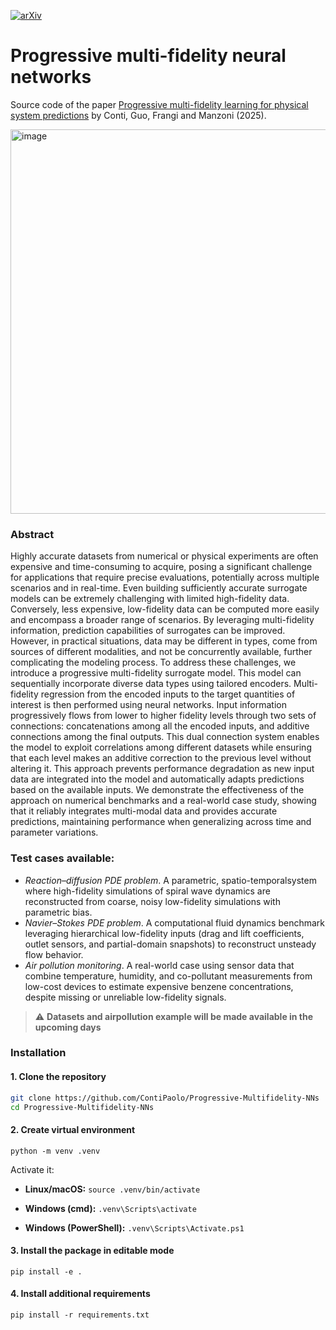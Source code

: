 <!-- PROJECT SHIELDS -->
[![arXiv][arxiv-shield]][arxiv-url]

# Progressive multi-fidelity neural networks
Source code of the paper [Progressive multi-fidelity learning for physical system predictions](https://arxiv.org/abs/2510.13762) by Conti, Guo, Frangi and Manzoni (2025).

<img width="1307" height="615" alt="image" src="https://github.com/user-attachments/assets/73a0cf9f-f789-4318-bbc0-dd9b78a03b19" />

### Abstract
Highly accurate datasets from numerical or physical experiments are often expensive and time-consuming to acquire, posing a significant challenge for applications that require precise evaluations, potentially across multiple scenarios and in real-time. Even building sufficiently accurate surrogate models can be extremely challenging with limited high-fidelity data. Conversely, less expensive, low-fidelity data can be computed more easily and encompass a broader range of scenarios. By leveraging multi-fidelity information, prediction capabilities of surrogates can be improved. However, in practical situations, data may be different in types, come from sources of different modalities, and not be concurrently available, further complicating the modeling process. To address these challenges, we introduce a progressive multi-fidelity surrogate model. This model can sequentially incorporate diverse data types using tailored encoders. Multi-fidelity regression from the encoded inputs to the target quantities of interest is then performed using neural networks. Input information progressively flows from lower to higher fidelity levels through two sets of connections: concatenations among all the encoded inputs, and additive connections among the final outputs. This dual connection system enables the model to exploit correlations among different datasets while ensuring that each level makes an additive correction to the previous level without altering it. This approach prevents performance degradation as new input data are integrated into the model and automatically adapts predictions based on the available inputs. We demonstrate the effectiveness of the approach on numerical benchmarks and a real-world case study, showing that it reliably integrates multi-modal data and provides accurate predictions, maintaining performance when generalizing across time and parameter variations.

### Test cases available:
- *Reaction–diffusion PDE problem*. A parametric, spatio-temporalsystem where high-fidelity simulations of spiral wave dynamics are reconstructed from coarse, noisy low-fidelity simulations with parametric bias.
- *Navier–Stokes PDE problem*. A computational fluid dynamics benchmark leveraging hierarchical low-fidelity inputs (drag and lift coefficients, outlet sensors, and partial-domain snapshots) to reconstruct unsteady flow behavior.
- *Air pollution monitoring*. A real-world case using sensor data that combine temperature, humidity, and co-pollutant measurements from low-cost devices to estimate expensive benzene concentrations, despite missing or unreliable low-fidelity signals.

> :warning: **Datasets and airpollution example will be made available in the upcoming days**

### Installation

#### 1. Clone the repository
```bash
git clone https://github.com/ContiPaolo/Progressive-Multifidelity-NNs
cd Progressive-Multifidelity-NNs
```

#### 2. Create virtual environment
```
python -m venv .venv
```
Activate it:

* **Linux/macOS:** ```source .venv/bin/activate```

* **Windows (cmd):** ```.venv\Scripts\activate```

* **Windows (PowerShell):** ```.venv\Scripts\Activate.ps1```

#### 3. Install the package in editable mode 
```
pip install -e . 
```

#### 4. Install additional requirements

```
pip install -r requirements.txt
```


[arxiv-shield]: https://img.shields.io/badge/arXiv-2405.20905-b31b1b.svg
[arxiv-url]: https://arxiv.org/abs/2510.13762
